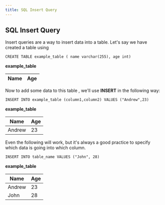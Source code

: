 ```yaml
---
title: SQL Insert Query
---
```

## SQL Insert Query

Insert queries are a way to insert data into a table. Let's say we have created a table using

`CREATE TABLE example_table ( name varchar(255), age int)`

**example_table**

| Name | Age |
| --- | --- |

Now to add some data to this table , we'll use **INSERT** in the following way:

`INSERT INTO example_table (column1,column2) VALUES ("Andrew",23)`

**example_table**

| Name | Age |
| --- | --- |
| Andrew | 23 |

Even the following will work, but it's always a good practice to specify which data is going into which column.

`INSERT INTO table_name VALUES ("John", 28)`

**example_table**

| Name | Age |
| --- | --- |
| Andrew | 23 |
| John | 28 |
